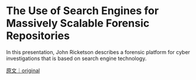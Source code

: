 
# The Use of Search Engines for Massively Scalable Forensic Repositories

In this presentation, John Ricketson describes a forensic platform for cyber investigations that is based on search engine technology.

[原文｜original](https://insights.sei.cmu.edu/library/the-use-of-search-engines-for-massively-scalable-forensic-repositories/)
        